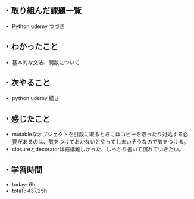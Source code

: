 ## ・取り組んだ課題一覧
- Python udemy つづき


## ・わかったこと
- 基本的な文法、関数について

## ・次やること
- python udemy 続き

## ・感じたこと
- mutableなオブジェクトを引数に取るときにはコピーを取ったり対処する必要があるのは、気をつけておかないとやってしまいそうなので気をつける。
- closureとdecoratorは結構難しかった、しっかり書いて慣れていきたい。

## ・学習時間
- today:   6h
- total  : 437.25h